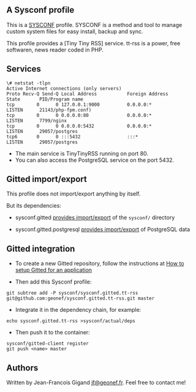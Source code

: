 ## A Sysconf profile

This is a [SYSCONF](https://github.com/geonef/sysconf.base)
profile. SYSCONF is a method and tool to manage custom system files
for easy install, backup and sync.

This profile provides a [Tiny Tiny RSS] service. tt-rss is a power,
free softwaren, news reader coded in PHP.

## Services

```
\# netstat -tlpn
Active Internet connections (only servers)
Proto Recv-Q Send-Q Local Address           Foreign Address         State       PID/Program name
tcp        0      0 127.0.0.1:9000          0.0.0.0:*               LISTEN      21143/php-fpm.conf)
tcp        0      0 0.0.0.0:80              0.0.0.0:*               LISTEN      7799/nginx      
tcp        0      0 0.0.0.0:5432            0.0.0.0:*               LISTEN      29057/postgres  
tcp6       0      0 :::5432                 :::*                    LISTEN      29057/postgres  
```

* The main service is TinyTinyRSS running on port 80.
* You can also access the PostgreSQL service on the port 5432.


## Gitted import/export

This profile does not import/export anything by itself.

But its dependencies:
* sysconf.gitted [provides import/export](https://github.com/geonef/sysconf.gitted/tree/master/tree/etc/gitted/sync) of the ```sysconf/``` directory

* sysconf.gitted.postgresql
  [provides import/export](https://github.com/geonef/sysconf.gitted.postgresql/tree/master/tree/etc/gitted/sync)
  of PostgreSQL data


## Gitted integration

* To create a new Gitted repository, follow the instructions at
  [How to setup Gitted for an application](https://github.com/geonef/sysconf.gitted/blob/master/doc/howto-create-new.md)
  
* Then add this Sysconf profile:
```
git subtree add -P sysconf/sysconf.gitted.tt-rss git@github.com:geonef/sysconf.gitted.tt-rss.git master
```

* Integrate it in the dependency chain, for example:
```
echo sysconf.gitted.tt-rss >sysconf/actual/deps
```

* Then push it to the container:
```
sysconf/gitted-client register
git push <name> master
```


## Authors

Written by Jean-Francois Gigand <jf@geonef.fr>. Feel free to contact me!
